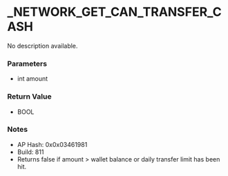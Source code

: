 # _NETWORK_GET_CAN_TRANSFER_CASH

No description available.

### Parameters
* int amount

### Return Value
* BOOL

### Notes
* AP Hash: 0x0x03461981
* Build: 811
* Returns false if amount > wallet balance or daily transfer limit has been hit.

